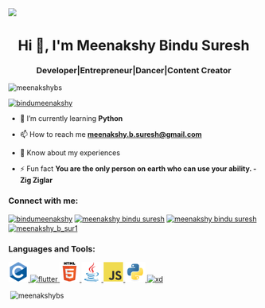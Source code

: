 

<!--
**MeenakshyBS/MeenakshyBS** is a ✨ _special_ ✨ repository because its `README.md` (this file) appears on your GitHub profile.

Here are some ideas to get you started:

- 🔭 I’m currently working on ...
- 🌱 I’m currently learning ...
- 👯 I’m looking to collaborate on ...
- 🤔 I’m looking for help with ...
- 💬 Ask me about ...
- 📫 How to reach me: ...
- 😄 Pronouns: ...
- ⚡ Fun fact: ...
-->

<img src="https://pbs.twimg.com/profile_banners/1303742108654694400/1612255144/1500x500">

<h1 align="center">Hi 👋, I'm Meenakshy Bindu Suresh</h1>
<h3 align="center">Developer|Entrepreneur|Dancer|Content Creator</h3>

<p align="left"> <img src="https://komarev.com/ghpvc/?username=meenakshybs&label=Profile%20views&color=0e75b6&style=flat" alt="meenakshybs" /> </p>

<p align="left"> <a href="https://twitter.com/bindumeenakshy" target="blank"><img src="https://img.shields.io/twitter/follow/bindumeenakshy?logo=twitter&style=for-the-badge" alt="bindumeenakshy" /></a> </p>

- 🌱 I’m currently learning **Python**

- 📫 How to reach me **meenakshy.b.suresh@gmail.com**

- 📄 Know about my experiences 

- ⚡ Fun fact **You are the only person on earth who can use your ability. - Zig Ziglar**

<h3 align="left">Connect with me:</h3>
<p align="left">
<a href="https://twitter.com/bindumeenakshy" target="blank"> <img align="center" <img src="https://img.icons8.com/ios-filled/50/26e07f/twitter.png" alt="bindumeenakshy" height="30" width="40" /></a>
<a href="https://www.linkedin.com/in/bsmeenakshyofficial/" target="blank"><img align="center" <img src="https://img.icons8.com/ios-filled/50/26e07f/linkedin.png" alt="meenakshy bindu suresh" height="30" width="40" /></a>
<a href="https://www.youtube.com/channel/UCTAln0h-921FdtfbfGTEOjg" target="blank"><img align="center" <img src="https://img.icons8.com/external-prettycons-solid-prettycons/60/26e07f/external-youtube-multimedia-prettycons-solid-prettycons.png" alt="meenakshy bindu suresh" height="30" width="40" /></a>
<a href="https://www.hackerrank.com/meenakshy_b_sur1" target="blank"><img align="center" <img src="https://img.icons8.com/external-tal-revivo-shadow-tal-revivo/24/26e07f/external-hackerrank-is-a-technology-company-that-focuses-on-competitive-programming-logo-shadow-tal-revivo.png" alt="meenakshy_b_sur1" height="30" width="40" /></a>
</p>

<h3 align="left">Languages and Tools:</h3>
<p align="left"> <a href="https://www.cprogramming.com/" target="_blank"> <img src="https://raw.githubusercontent.com/devicons/devicon/master/icons/c/c-original.svg" alt="c" width="40" height="40"/> </a> <a href="https://flutter.dev" target="_blank"> <img src="https://www.vectorlogo.zone/logos/flutterio/flutterio-icon.svg" alt="flutter" width="40" height="40"/> </a> <a href="https://www.w3.org/html/" target="_blank"> <img src="https://raw.githubusercontent.com/devicons/devicon/master/icons/html5/html5-original-wordmark.svg" alt="html5" width="40" height="40"/> </a> <a href="https://www.java.com" target="_blank"> <img src="https://raw.githubusercontent.com/devicons/devicon/master/icons/java/java-original.svg" alt="java" width="40" height="40"/> </a> <a href="https://developer.mozilla.org/en-US/docs/Web/JavaScript" target="_blank"> <img src="https://raw.githubusercontent.com/devicons/devicon/master/icons/javascript/javascript-original.svg" alt="javascript" width="40" height="40"/> </a> <a href="https://www.python.org" target="_blank"> <img src="https://raw.githubusercontent.com/devicons/devicon/master/icons/python/python-original.svg" alt="python" width="40" height="40"/> </a> <a href="https://www.adobe.com/products/xd.html" target="_blank"> <img src="https://cdn.worldvectorlogo.com/logos/adobe-xd.svg" alt="xd" width="40" height="40"/> </a> </p>

<p>&nbsp;<img align="center" src="https://github-readme-stats.vercel.app/api?username=meenakshybs&show_icons=true&locale=en" alt="meenakshybs" /></p>



